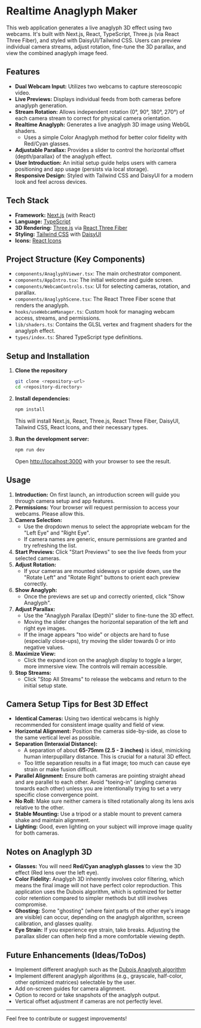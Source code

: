 # Realtime Anaglyph Maker
This web application generates a live anaglyph 3D effect using two webcams. It's built with Next.js, React, TypeScript, Three.js (via React Three Fiber), and styled with DaisyUI/Tailwind CSS. Users can preview individual camera streams, adjust rotation, fine-tune the 3D parallax, and view the combined anaglyph image feed.

## Features

* **Dual Webcam Input:** Utilizes two webcams to capture stereoscopic video.
* **Live Previews:** Displays individual feeds from both cameras before anaglyph generation.
* **Stream Rotation:** Allows independent rotation (0°, 90°, 180°, 270°) of each camera stream to correct for physical camera orientation.
* **Realtime Anaglyph:** Generates a live anaglyph 3D image using WebGL shaders.
    * Uses a simple Color Anaglyph method for better color fidelity with Red/Cyan glasses.
* **Adjustable Parallax:** Provides a slider to control the horizontal offset (depth/parallax) of the anaglyph effect.
* **User Introduction:** An initial setup guide helps users with camera positioning and app usage (persists via local storage).
* **Responsive Design:** Styled with Tailwind CSS and DaisyUI for a modern look and feel across devices.

## Tech Stack

* **Framework:** [Next.js](https://nextjs.org/) (with React)
* **Language:** [TypeScript](https://www.typescriptlang.org/)
* **3D Rendering:** [Three.js](https://threejs.org/) via [React Three Fiber](https://docs.pmnd.rs/react-three-fiber/)
* **Styling:** [Tailwind CSS](https://tailwindcss.com/) with [DaisyUI](https://daisyui.com/)
* **Icons:** [React Icons](https://react-icons.github.io/react-icons/)

## Project Structure (Key Components)

* `components/AnaglyphViewer.tsx`: The main orchestrator component.
* `components/AppIntro.tsx`: The initial welcome and guide screen.
* `components/WebcamControls.tsx`: UI for selecting cameras, rotation, and parallax.
* `components/AnaglyphScene.tsx`: The React Three Fiber scene that renders the anaglyph.
* `hooks/useWebcamManager.ts`: Custom hook for managing webcam access, streams, and permissions.
* `lib/shaders.ts`: Contains the GLSL vertex and fragment shaders for the anaglyph effect.
* `types/index.ts`: Shared TypeScript type definitions.

## Setup and Installation

1.  **Clone the repository**
    ```bash
    git clone <repository-url>
    cd <repository-directory>
    ```

3.  **Install dependencies:**
    ```bash
    npm install
    ```
    This will install Next.js, React, Three.js, React Three Fiber, DaisyUI, Tailwind CSS, React Icons, and their necessary types.

4.  **Run the development server:**
    ```bash
    npm run dev
    ```
    Open [http://localhost:3000](http://localhost:3000) with your browser to see the result.

## Usage

1.  **Introduction:** On first launch, an introduction screen will guide you through camera setup and app features.
2.  **Permissions:** Your browser will request permission to access your webcams. Please allow this.
3.  **Camera Selection:**
    * Use the dropdown menus to select the appropriate webcam for the "Left Eye" and "Right Eye".
    * If camera names are generic, ensure permissions are granted and try refreshing the list.
4.  **Start Previews:** Click "Start Previews" to see the live feeds from your selected cameras.
5.  **Adjust Rotation:**
    * If your cameras are mounted sideways or upside down, use the "Rotate Left" and "Rotate Right" buttons to orient each preview correctly.
6.  **Show Anaglyph:**
    * Once the previews are set up and correctly oriented, click "Show Anaglyph".
7.  **Adjust Parallax:**
    * Use the "Anaglyph Parallax (Depth)" slider to fine-tune the 3D effect.
    * Moving the slider changes the horizontal separation of the left and right eye images.
    * If the image appears "too wide" or objects are hard to fuse (especially close-ups), try moving the slider towards 0 or into negative values.
8.  **Maximize View:**
    * Click the expand icon on the anaglyph display to toggle a larger, more immersive view. The controls will remain accessible.
9.  **Stop Streams:**
    * Click "Stop All Streams" to release the webcams and return to the initial setup state.

## Camera Setup Tips for Best 3D Effect

* **Identical Cameras:** Using two identical webcams is highly recommended for consistent image quality and field of view.
* **Horizontal Alignment:** Position the cameras side-by-side, as close to the same vertical level as possible.
* **Separation (Interaxial Distance):**
    * A separation of about **65-75mm (2.5 - 3 inches)** is ideal, mimicking human interpupillary distance. This is crucial for a natural 3D effect.
    * Too little separation results in a flat image; too much can cause eye strain or make fusion difficult.
* **Parallel Alignment:** Ensure both cameras are pointing straight ahead and are parallel to each other. Avoid "toeing-in" (angling cameras towards each other) unless you are intentionally trying to set a very specific close convergence point.
* **No Roll:** Make sure neither camera is tilted rotationally along its lens axis relative to the other.
* **Stable Mounting:** Use a tripod or a stable mount to prevent camera shake and maintain alignment.
* **Lighting:** Good, even lighting on your subject will improve image quality for both cameras.

## Notes on Anaglyph 3D

* **Glasses:** You will need **Red/Cyan anaglyph glasses** to view the 3D effect (Red lens over the left eye).
* **Color Fidelity:** Anaglyph 3D inherently involves color filtering, which means the final image will not have perfect color reproduction. This application uses the Dubois algorithm, which is optimized for better color retention compared to simpler methods but still involves compromise.
* **Ghosting:** Some "ghosting" (where faint parts of the other eye's image are visible) can occur, depending on the anaglyph algorithm, screen calibration, and glasses quality.
* **Eye Strain:** If you experience eye strain, take breaks. Adjusting the parallax slider can often help find a more comfortable viewing depth.

## Future Enhancements (Ideas/ToDos)
* Implement different anaglyph such as the [Dubois Anaglyph algorithm](https://www.site.uottawa.ca/~edubois/anaglyph/)
* Implement different anaglyph algorithms  (e.g., grayscale, half-color, other optimized matrices) selectable by the user.
* Add on-screen guides for camera alignment.
* Option to record or take snapshots of the anaglyph output.
* Vertical offset adjustment if cameras are not perfectly level.
---

Feel free to contribute or suggest improvements!

